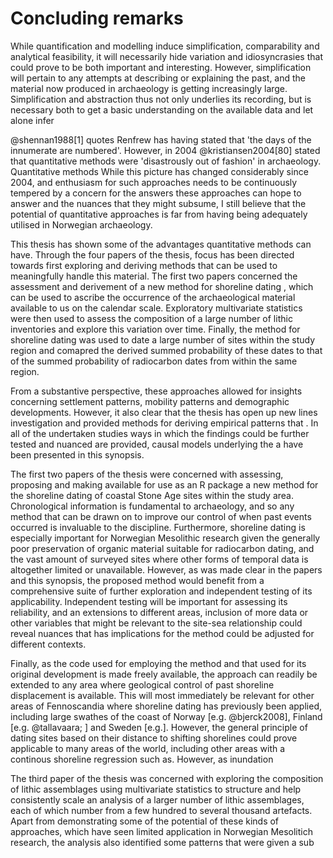 # Concluding remarks

While quantification and modelling induce simplification, comparability and analytical feasibility, it will necessarily hide variation and idiosyncrasies that could prove to be both important and interesting. However, simplification will pertain to any attempts at describing or explaining the past, and the material now produced in archaeology is getting increasingly large. Simplification and abstraction thus not only underlies its recording, but is necessary both to get a basic understanding on the available data and let alone infer

@shennan1988[1] quotes Renfrew has having stated that \'the days of the innumerate are numbered\'. However, in 2004 @kristiansen2004[80] stated that quantitative methods were \'disastrously out of fashion\' in archaeology. Quantitative methods  While this picture has changed considerably since 2004, and enthusiasm for such approaches needs to be continuously tempered by a concern for the answers these approaches can hope to answer and the nuances that they might subsume, I still believe that the potential of quantitative approaches is far from having being adequately utilised in Norwegian archaeology. 

This thesis has shown some of the advantages quantitative methods can have. Through the four papers of the thesis, focus has been directed towards first exploring and deriving methods that can be used to meaningfully handle this material. The first two papers concerned the assessment and derivement of a new method for shoreline dating , which can be used to ascribe the occurrence of the archaeological material available to us on the calendar scale. Exploratory multivariate statistics were then used to assess the composition of a large number of lithic inventories and explore this variation over time. Finally, the method for shoreline dating was used to date a large number of sites within the study region and comapred the derived summed probability of these dates to that of the summed probability of radiocarbon dates from within the same region. 

From a substantive perspective, these approaches allowed for insights concerning settlement patterns, mobility patterns and demographic developments. However, it also clear that the thesis has open up new lines investigation and provided methods for deriving empirical patterns that . In all of the undertaken studies ways in which the findings could be further tested and nuanced are provided, causal models underlying the a have been presented in this synopsis.

The first two papers of the thesis were concerned with assessing, proposing and making available for use as an R package a new method for the shoreline dating of coastal Stone Age sites within the study area. Chronological information is fundamental to archaeology, and so any method that can be drawn on to improve our control of when past events occurred is invaluable to the discipline. Furthermore, shoreline dating is especially important for Norwegian Mesolithic research given the generally poor preservation of organic material suitable for radiocarbon dating, and the vast amount of surveyed sites where other forms of temporal data is altogether limited or unavailable. However, as was made clear in the papers and this synopsis, the proposed method would benefit from a comprehensive suite of further exploration and independent testing of its applicability. Independent testing will be important for assessing its reliability, and an extensions to different areas, inclusion of more data or other variables that might be relevant to the site-sea relationship could reveal nuances that has implications for the method could be adjusted for different contexts. 

Finally, as the code used for employing the method and that used for its original development is made freely available, the approach can readily be extended to any area where geological control of past shoreline displacement is available. This will most immediately be relevant for other areas of Fennoscandia where shoreline dating has previously been applied, including large swathes of the coast of Norway [e.g. @bjerck2008], Finland [e.g. @tallavaara; ] and Sweden [e.g.]. However, the general principle of dating sites based on their distance to shifting shorelines could prove applicable to many areas of the world, including other areas with a continous shoreline regression such as. However, as inundation 

The third paper of the thesis was concerned with exploring the composition of lithic assemblages using multivariate statistics to structure and help consistently scale an analysis of a larger number of lithic assemblages, each of which number from a few hundred to several thousand artefacts. Apart from demonstrating some of the potential of these kinds of approaches, which have seen limited application in Norwegian Mesolitich research, the analysis also identified some patterns that were given a sub
